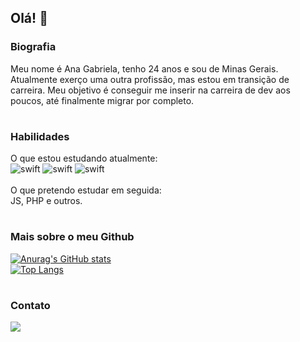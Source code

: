 ## Olá! 👋

### Biografia
Meu nome é Ana Gabriela, tenho 24 anos e sou de Minas Gerais. </br>
Atualmente exerço uma outra profissão, mas estou em transição de carreira. Meu objetivo é conseguir me inserir na carreira de dev aos poucos, até finalmente migrar por completo.
#

### Habilidades
O que estou estudando atualmente: </br>
![swift](https://img.shields.io/badge/Python-FFD43B?style=for-the-badge&logo=python&logoColor=blue)
![swift](https://img.shields.io/badge/HTML5-E34F26?style=for-the-badge&logo=html5&logoColor=white)
![swift](https://img.shields.io/badge/CSS3-1572B6?style=for-the-badge&logo=css3&logoColor=white) </br>
</br>
O que pretendo estudar em seguida: </br>
JS, PHP e outros.
#

### Mais sobre o meu Github
[![Anurag's GitHub stats](https://github-readme-stats.vercel.app/api?username=anagfc&theme=dark)](https://github.com/anuraghazra/github-readme-stats)
</br>
[![Top Langs](https://github-readme-stats.vercel.app/api/top-langs/?username=anagfc&layout=compact&layout=dark)](https://github.com/anuraghazra/github-readme-stats)
#

<!--
### Projetos
[![Readme Card](https://github-readme-stats.vercel.app/api/pin/?username=anagfc&repo=anagfc.github.io)](https://github.com/anuraghazra/github-readme-stats)
#
-->

### Contato
[<img src="https://img.shields.io/badge/LinkedIn-0077B5?style=for-the-badge&logo=linkedin&logoColor=white">](https://www.linkedin.com/in/ana-gabriela-fonseca-57b7aa257/)
#
<!--
**anagfc/anagfc** is a ✨ _special_ ✨ repository because its `README.md` (this file) appears on your GitHub profile.

Here are some ideas to get you started:

- 🔭 I’m currently working on ...
- 🌱 I’m currently learning ...
- 👯 I’m looking to collaborate on ...
- 🤔 I’m looking for help with ...
- 💬 Ask me about ...
- 📫 How to reach me: ...
- 😄 Pronouns: ...
- ⚡ Fun fact: ...

Badges: https://github.com/alexandresanlim/Badges4-README.md-Profile/blob/master/README.md
Status: https://github.com/anuraghazra/github-readme-stats#github-stats-card
-->
